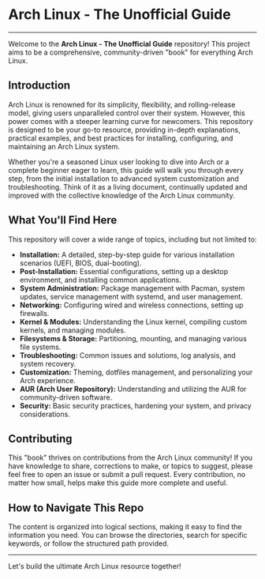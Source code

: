# Arch Linux - The Unofficial Guide

---

Welcome to the **Arch Linux - The Unofficial Guide** repository! This project aims to be a comprehensive, community-driven "book" for everything Arch Linux.

## Introduction

Arch Linux is renowned for its simplicity, flexibility, and rolling-release model, giving users unparalleled control over their system. However, this power comes with a steeper learning curve for newcomers. This repository is designed to be your go-to resource, providing in-depth explanations, practical examples, and best practices for installing, configuring, and maintaining an Arch Linux system.

Whether you're a seasoned Linux user looking to dive into Arch or a complete beginner eager to learn, this guide will walk you through every step, from the initial installation to advanced system customization and troubleshooting. Think of it as a living document, continually updated and improved with the collective knowledge of the Arch Linux community.

## What You'll Find Here

This repository will cover a wide range of topics, including but not limited to:

* **Installation:** A detailed, step-by-step guide for various installation scenarios (UEFI, BIOS, dual-booting).
* **Post-Installation:** Essential configurations, setting up a desktop environment, and installing common applications.
* **System Administration:** Package management with Pacman, system updates, service management with systemd, and user management.
* **Networking:** Configuring wired and wireless connections, setting up firewalls.
* **Kernel & Modules:** Understanding the Linux kernel, compiling custom kernels, and managing modules.
* **Filesystems & Storage:** Partitioning, mounting, and managing various file systems.
* **Troubleshooting:** Common issues and solutions, log analysis, and system recovery.
* **Customization:** Theming, dotfiles management, and personalizing your Arch experience.
* **AUR (Arch User Repository):** Understanding and utilizing the AUR for community-driven software.
* **Security:** Basic security practices, hardening your system, and privacy considerations.

## Contributing

This "book" thrives on contributions from the Arch Linux community! If you have knowledge to share, corrections to make, or topics to suggest, please feel free to open an issue or submit a pull request. Every contribution, no matter how small, helps make this guide more complete and useful.

## How to Navigate This Repo

The content is organized into logical sections, making it easy to find the information you need. You can browse the directories, search for specific keywords, or follow the structured path provided.

---

Let's build the ultimate Arch Linux resource together!
